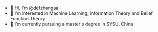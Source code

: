 - 👋 Hi, I’m @defzhangaa
- 👀 I’m interested in Machine Learning, Information Theory and Belief Function Theory
- 🌱 I’m currently pursuing a master's degree in SYSU, China


<!---
defzhangaa/defzhangaa is a ✨ special ✨ repository because its `README.md` (this file) appears on your GitHub profile.
You can click the Preview link to take a look at your changes.
--->
